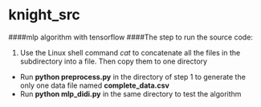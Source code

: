 # knight_src
####mlp algorithm with tensorflow
####The step to run the source code:
1. Use the Linux shell command *cat* to concatenate all the files in the subdirectory into a file. Then copy them to one directory
* Run **python preprocess.py** in the directory of step 1 to generate the only one data file named **complete_data.csv**
* Run **python mlp_didi.py** in the same directory to test the algorithm

